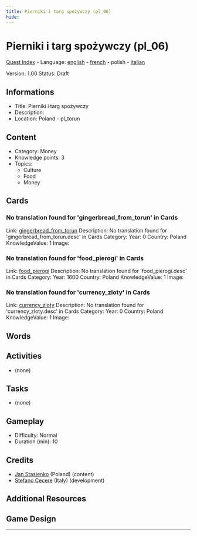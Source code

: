 ```yaml
---
title: Pierniki i targ spożywczy (pl_06)
hide:
---
```


# Pierniki i targ spożywczy (pl_06)
[Quest Index](./index.pl.md) - Language: [english](./pl_06.md) - [french](./pl_06.fr.md) - polish - [italian](./pl_06.it.md)

Version: 1.00
Status: Draft

## Informations

- Title: Pierniki i targ spożywczy
- Description: 
- Location: Poland - pl_torun
## Content
- Category: Money
- Knowledge points: 3
- Topics:
  - Culture
  - Food
  - Money

## Cards
### No translation found for 'gingerbread_from_torun' in Cards
Link: [gingerbread_from_torun](../cards/index.md#gingerbread_from_torun)
Description: No translation found for 'gingerbread_from_torun.desc' in Cards
Category: 
Year: 0
Country: Poland
KnowledgeValue: 1
Image: 

### No translation found for 'food_pierogi' in Cards
Link: [food_pierogi](../cards/index.md#food_pierogi)
Description: No translation found for 'food_pierogi.desc' in Cards
Category: 
Year: 1600
Country: Poland
KnowledgeValue: 1
Image: 

### No translation found for 'currency_zloty' in Cards
Link: [currency_zloty](../cards/index.md#currency_zloty)
Description: No translation found for 'currency_zloty.desc' in Cards
Category: 
Year: 0
Country: Poland
KnowledgeValue: 1
Image: 

## Words
## Activities
- (none)

## Tasks
- (none)
## Gameplay
- Difficulty: Normal
- Duration (min): 10
## Credits
- [Jan Stasienko](mailto:jan.stasienko@dsw.edu.pl) (Poland) (content)
- [Stefano Cecere](https://stefanocecere.com) (Italy) (development)

## Additional Resources

## Game Design


---

